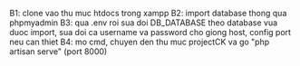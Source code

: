 B1: clone vao thu muc htdocs trong xampp
B2: import database thong qua phpmyadmin
B3: qua .env roi sua doi DB_DATABASE theo database vua duoc import, sua doi ca username va password cho giong host, config port neu can thiet
B4: mo cmd, chuyen den thu muc projectCK va go "php artisan serve" (port 8000)
